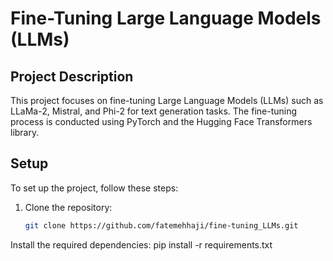 # Fine-Tuning Large Language Models (LLMs)

## Project Description

This project focuses on fine-tuning Large Language Models (LLMs) such as LLaMa-2, Mistral, and Phi-2 for text generation tasks. The fine-tuning process is conducted using PyTorch and the Hugging Face Transformers library.

## Setup

To set up the project, follow these steps:

1. Clone the repository:
   ```bash
   git clone https://github.com/fatemehhaji/fine-tuning_LLMs.git

Install the required dependencies:
pip install -r requirements.txt
